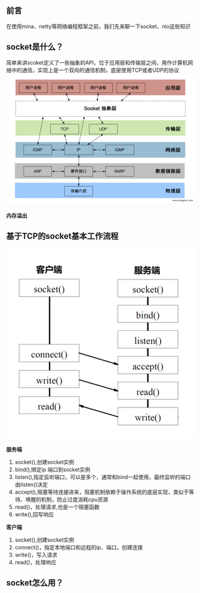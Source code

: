 ## 前言
在使用mina、netty等网络编程框架之前，我们先来聊一下socket、nio这些知识
## socket是什么？
简单来讲scoket定义了一些抽象的API，位于应用层和传输层之间，用作计算机网络中的通信，实现上是一个双向的通信机制，底层使用TCP或者UDP的协议
![socket](../_media/socket_1.png)
#### 内存溢出
## 基于TCP的socket基本工作流程
![socket2](../_media/socket_2.jpeg)

**服务端**
1. socket(),创建socket实例
2. bind(),绑定ip 端口到socket实例
3. listen(),指定监听端口，可以是多个，通常和bind一起使用，最终监听的端口由listen()决定
4. accept(),阻塞等待连接进来，阻塞机制依赖于操作系统的底层实现，类似于等待、唤醒的机制，防止过度消耗cpu资源
5. read()，处理请求,也是一个阻塞函数
6. write(),回写响应

**客户端**
1. socket(),创建socket实例
2. connect()，指定本地端口和远程的ip、端口，创建连接
3. write()，写入请求
4. read()，处理响应
## socket怎么用？

